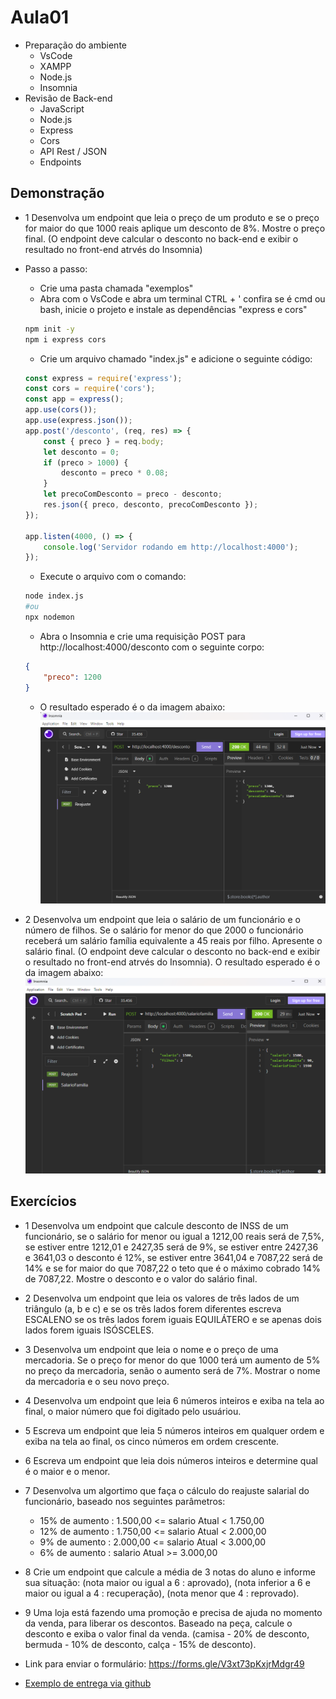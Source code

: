# Aula01
- Preparação do ambiente
    - VsCode
    - XAMPP
    - Node.js
    - Insomnia
- Revisão de Back-end
    - JavaScript
    - Node.js
    - Express
    - Cors
    - API Rest / JSON
    - Endpoints

## Demonstração
- 1 Desenvolva um endpoint que leia o preço de um produto e se o preço for maior do que 1000 reais aplique um desconto de 8%. Mostre o preço final. (O endpoint deve calcular o desconto no back-end e exibir o resultado no front-end atrvés do Insomnia)

- Passo a passo:
    - Crie uma pasta chamada "exemplos"
    - Abra com o VsCode e abra um terminal CTRL + ' confira se é cmd ou bash, inicie o projeto e instale as dependências "express e cors"
    ```bash
    npm init -y
    npm i express cors
    ```
    - Crie um arquivo chamado "index.js" e adicione o seguinte código:
    ```javascript
    const express = require('express');
    const cors = require('cors');
    const app = express();
    app.use(cors());
    app.use(express.json());
    app.post('/desconto', (req, res) => {
        const { preco } = req.body;
        let desconto = 0;
        if (preco > 1000) {
            desconto = preco * 0.08;
        }
        let precoComDesconto = preco - desconto;
        res.json({ preco, desconto, precoComDesconto });
    });

    app.listen(4000, () => {
        console.log('Servidor rodando em http://localhost:4000');
    });
    ```
    - Execute o arquivo com o comando:
    ```bash
    node index.js
    #ou
    npx nodemon
    ```
    - Abra o Insomnia e crie uma requisição POST para http://localhost:4000/desconto com o seguinte corpo:
    ```json
    {
        "preco": 1200
    }
    ```
    - O resultado esperado é o da imagem abaixo:
    ![Exp1](./exp1.png)

- 2 Desenvolva um endpoint que leia o salário de um funcionário e o número de filhos. Se o salário for menor do que 2000 o funcionário receberá um salário família equivalente a 45 reais por filho. Apresente o salário final. (O endpoint deve calcular o desconto no back-end e exibir o resultado no front-end atrvés do Insomnia). O resultado esperado é o da imagem abaixo:
![Exp2](./exp2.png)

## Exercícios
- 1 Desenvolva um endpoint que calcule desconto de INSS de um funcionário, se o salário for menor ou igual a 1212,00 reais será de 7,5%, se estiver entre 1212,01 e 2427,35 será de 9%, se estiver entre 2427,36 e 3641,03 o desconto é 12%, se estiver entre 3641,04 e 7087,22 será de 14% e se for maior do que 7087,22 o teto que é o máximo cobrado 14% de 7087,22. Mostre o desconto e o valor do salário final.
- 2 Desenvolva um endpoint que leia os valores de três lados de um triângulo (a, b e c) e se os três lados forem diferentes escreva ESCALENO se os três lados forem iguais EQUILÁTERO e se apenas dois lados forem iguais ISÓSCELES.
- 3 Desenvolva um endpoint que leia o nome e o preço de uma mercadoria. Se o preço for menor do que 1000 terá um aumento de 5% no preço da mercadoria, senão o aumento será de 7%. Mostrar o nome da mercadoria e o seu novo preço.
- 4 Desenvolva um endpoint que leia 6 números inteiros e exiba na tela ao final, o maior número que foi digitado pelo usuáriou.
- 5 Escreva um endpoint que leia 5 números inteiros em qualquer ordem e exiba na tela ao final, os cinco números em ordem crescente.
- 6 Escreva um endpoint que leia dois números inteiros e determine qual é o maior e o menor.
- 7 Desenvolva um algortimo que faça o cálculo do reajuste salarial do funcionário, baseado nos seguintes parâmetros:
    - 15% de aumento : 1.500,00 <= salario Atual < 1.750,00
    - 12% de aumento : 1.750,00 <= salario Atual < 2.000,00
    - 9% de aumento : 2.000,00 <= salario Atual < 3.000,00
    - 6% de aumento : salario Atual >= 3.000,00
- 8 Crie um endpoint que calcule a média de 3 notas do aluno e informe sua situação: (nota maior ou igual a 6 : aprovado), (nota inferior a 6 e maior ou igual a 4 : recuperação), (nota menor que 4 : reprovado).
- 9 Uma loja está fazendo uma promoção e precisa de ajuda no momento da venda, para liberar os descontos. Baseado na peça, calcule o desconto e exiba o valor final da venda. (camisa - 20% de desconto, bermuda - 10% de desconto, calça - 15% de desconto).

- Link para enviar o formulário: https://forms.gle/V3xt73pKxjrMdgr49
- [Exemplo de entrega via github](https://github.com/wellifabio/lista-pbe1-01-2025.git)
